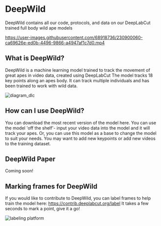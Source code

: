 # DeepWild
DeepWild contains all our code, protocols, and data on our DeepLabCut trained full body wild ape models



https://user-images.githubusercontent.com/68918736/230900060-ca69626e-ed0b-4496-9866-a4947af1c7d0.mp4



## What is DeepWild?
DeepWild is a machine learning model trained to track the movement of great apes in video data, created using DeepLabCut
The model tracks 18 key points along an apes body. It can track multiple individuals and has been trained to work with wild data.

![diagram_dlc](https://user-images.githubusercontent.com/68918736/230898742-6403bdad-a2c2-4c07-885f-5bc8f7c2fbc8.jpg)

## How can I use DeepWild? 
You can download the most recent version of the model here. You can use the model 'off the shelf'- input your video data into the model and it will track your apes. Or, you can use this model as a base to change the model to suit your needs. You may want to add new keypoints or add new videos to the training dataset. 

## DeepWild Paper
Coming soon!

## Marking frames for DeepWild 
If you would like to contribute to DeepWild, you can label frames to help train the model here:
https://contrib.deeplabcut.org/label
It takes a few seconds to mark a point, give it a go!

![labeling platform](https://user-images.githubusercontent.com/68918736/230899922-971acc30-2402-4d7a-afb9-d7c28691603c.png)

